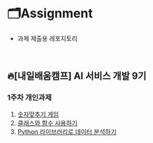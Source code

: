 # 🗂️Assignment

* 과제 제출용 레포지토리


<br>

## 🔥[내일배움캠프] AI 서비스 개발 9기 

### 1주차 개인과제
1. [숫자맞추기 게임](https://github.com/hzi09/Assignment/tree/main/CH1_Assignment/1.%20number-guess-game)
2. [클래스와 함수 사용하기](https://github.com/hzi09/Assignment/tree/main/CH1_Assignment/2.%20calss-def)
3. [Python 라이브러리로 데이터 분석하기](https://github.com/hzi09/Assignment/tree/main/CH1_Assignment/3.%20data-analysis)
